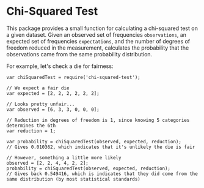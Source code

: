 # Chi-Squared Test
This package provides a small function for calculating a chi-squared test on a given dataset. Given an observed set of
frequencies `observations`, an expected set of frequencies `expectations`, and the number of degrees of freedom reduced
in the measurement, calculates the probability that the observations came from the same probability distribution.

For example, let's check a die for fairness:
```
var chiSquaredTest = require('chi-squared-test');

// We expect a fair die
var expected = [2, 2, 2, 2, 2, 2];

// Looks pretty unfair...
var observed = [6, 3, 3, 0, 0, 0];

// Reduction in degrees of freedom is 1, since knowing 5 categories determines the 6th
var reduction = 1;

var probability = chiSquaredTest(observed, expected, reduction);
// Gives 0.010362, which indicates that it's unlikely the die is fair 

// However, something a little more likely
observed = [2, 2, 4, 4, 2, 2];
probability = chiSquaredTest(observed, expected, reduction);
// Gives back 0.549416, which is indicates that they did come from the same distribution (by most statistical standards)
```
